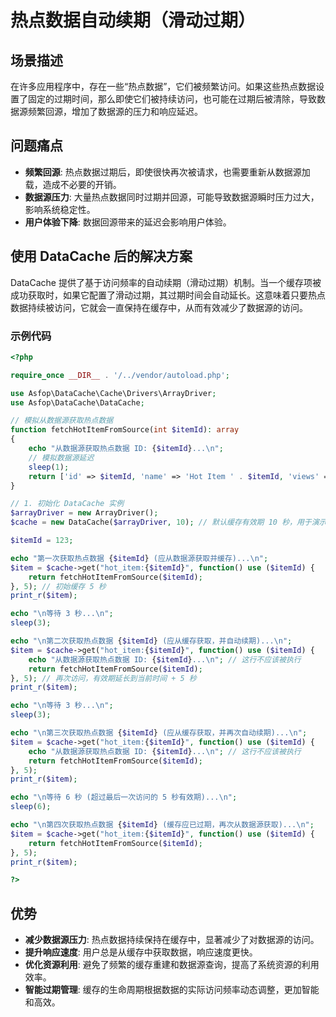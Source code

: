 # 热点数据自动续期（滑动过期）

## 场景描述
在许多应用程序中，存在一些“热点数据”，它们被频繁访问。如果这些热点数据设置了固定的过期时间，那么即使它们被持续访问，也可能在过期后被清除，导致数据源频繁回源，增加了数据源的压力和响应延迟。

## 问题痛点
- **频繁回源**: 热点数据过期后，即使很快再次被请求，也需要重新从数据源加载，造成不必要的开销。
- **数据源压力**: 大量热点数据同时过期并回源，可能导致数据源瞬时压力过大，影响系统稳定性。
- **用户体验下降**: 数据回源带来的延迟会影响用户体验。

## 使用 DataCache 后的解决方案

DataCache 提供了基于访问频率的自动续期（滑动过期）机制。当一个缓存项被成功获取时，如果它配置了滑动过期，其过期时间会自动延长。这意味着只要热点数据持续被访问，它就会一直保持在缓存中，从而有效减少了数据源的访问。

### 示例代码

```php
<?php

require_once __DIR__ . '/../vendor/autoload.php';

use Asfop\DataCache\Cache\Drivers\ArrayDriver;
use Asfop\DataCache\DataCache;

// 模拟从数据源获取热点数据
function fetchHotItemFromSource(int $itemId): array
{
    echo "从数据源获取热点数据 ID: {$itemId}...\n";
    // 模拟数据源延迟
    sleep(1);
    return ['id' => $itemId, 'name' => 'Hot Item ' . $itemId, 'views' => rand(1000, 5000)];
}

// 1. 初始化 DataCache 实例
$arrayDriver = new ArrayDriver();
$cache = new DataCache($arrayDriver, 10); // 默认缓存有效期 10 秒，用于演示滑动过期

$itemId = 123;

echo "第一次获取热点数据 {$itemId} (应从数据源获取并缓存)...\n";
$item = $cache->get("hot_item:{$itemId}", function() use ($itemId) {
    return fetchHotItemFromSource($itemId);
}, 5); // 初始缓存 5 秒
print_r($item);

echo "\n等待 3 秒...\n";
sleep(3);

echo "\n第二次获取热点数据 {$itemId} (应从缓存获取，并自动续期)...\n";
$item = $cache->get("hot_item:{$itemId}", function() use ($itemId) {
    echo "从数据源获取热点数据 ID: {$itemId}...\n"; // 这行不应该被执行
    return fetchHotItemFromSource($itemId);
}, 5); // 再次访问，有效期延长到当前时间 + 5 秒
print_r($item);

echo "\n等待 3 秒...\n";
sleep(3);

echo "\n第三次获取热点数据 {$itemId} (应从缓存获取，并再次自动续期)...\n";
$item = $cache->get("hot_item:{$itemId}", function() use ($itemId) {
    echo "从数据源获取热点数据 ID: {$itemId}...\n"; // 这行不应该被执行
    return fetchHotItemFromSource($itemId);
}, 5);
print_r($item);

echo "\n等待 6 秒 (超过最后一次访问的 5 秒有效期)...\n";
sleep(6);

echo "\n第四次获取热点数据 {$itemId} (缓存应已过期，再次从数据源获取)...\n";
$item = $cache->get("hot_item:{$itemId}", function() use ($itemId) {
    return fetchHotItemFromSource($itemId);
}, 5);
print_r($item);

?>
```

## 优势
- **减少数据源压力**: 热点数据持续保持在缓存中，显著减少了对数据源的访问。
- **提升响应速度**: 用户总是从缓存中获取数据，响应速度更快。
- **优化资源利用**: 避免了频繁的缓存重建和数据源查询，提高了系统资源的利用效率。
- **智能过期管理**: 缓存的生命周期根据数据的实际访问频率动态调整，更加智能和高效。

